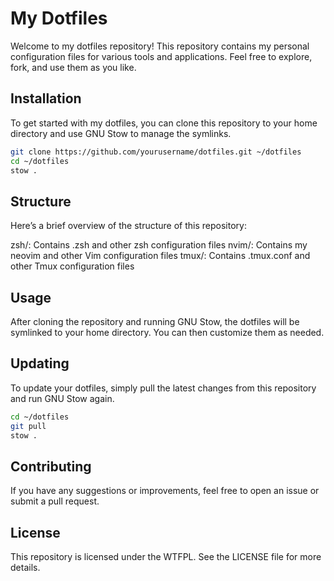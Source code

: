 # My Dotfiles
Welcome to my dotfiles repository! This repository contains my personal configuration files for various tools and applications. Feel free to explore, fork, and use them as you like.

## Installation
To get started with my dotfiles, you can clone this repository to your home directory and use GNU Stow to manage the symlinks.

```bash 
git clone https://github.com/yourusername/dotfiles.git ~/dotfiles
cd ~/dotfiles
stow .
```

## Structure
Here’s a brief overview of the structure of this repository:

zsh/: Contains .zsh and other zsh configuration files
nvim/: Contains my neovim and other Vim configuration files
tmux/: Contains .tmux.conf and other Tmux configuration files

## Usage
After cloning the repository and running GNU Stow, the dotfiles will be symlinked to your home directory. You can then customize them as needed.

## Updating
To update your dotfiles, simply pull the latest changes from this repository and run GNU Stow again.

```bash 
cd ~/dotfiles
git pull
stow .
```

## Contributing
If you have any suggestions or improvements, feel free to open an issue or submit a pull request.

## License
This repository is licensed under the WTFPL. See the LICENSE file for more details.
